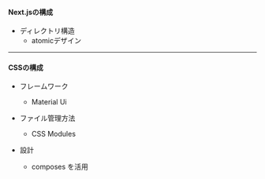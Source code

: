 #### Next.jsの構成
* ディレクトリ構造
  * atomicデザイン

***

#### CSSの構成
* フレームワーク
  * Material Ui

* ファイル管理方法
  * CSS Modules

* 設計
  * composes を活用
